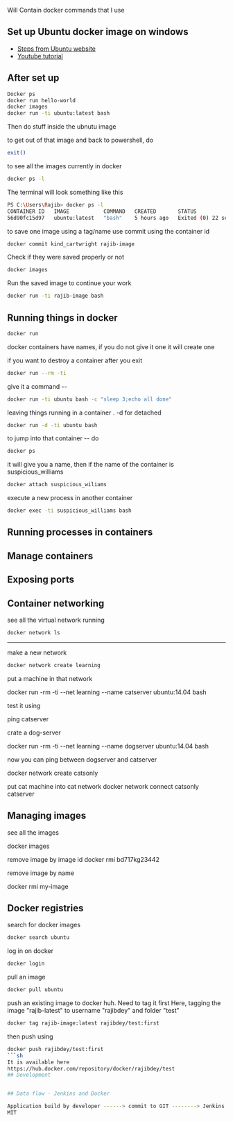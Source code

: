 
Will Contain docker commands that I use


## Set up Ubuntu docker image on windows

* [Steps from Ubuntu website](https://ubuntu.com/tutorials/windows-ubuntu-hyperv-containers#1-overview)
* [Youtube tutorial](https://www.youtube.com/watch?v=eZpLjKv9xvA)

## After set up
```sh
Docker ps
docker run hello-world
docker images
docker run -ti ubuntu:latest bash
```
Then do stuff inside the ubnutu image


to get out of that image and back to powershell, do 
```sh
exit()
```

to see all the images currently in docker
```sh
docker ps -l
```

The terminal will look something like this

```sh
PS C:\Users\Rajib> docker ps -l
CONTAINER ID   IMAGE           COMMAND   CREATED       STATUS                      PORTS     NAMES
56d90fc15d97   ubuntu:latest   "bash"    5 hours ago   Exited (0) 22 seconds ago             kind_cartwright
```

to save one image using a tag/name use commit using the container id

```sh
docker commit kind_cartwright rajib-image
```

Check if they were saved properly or not
```sh
docker images
```

Run the saved image to continue your work

```sh
docker run -ti rajib-image bash
```

## Running things in docker
```sh
docker run
```
docker containers have names, if you do not give it one it will create one

if you want to destroy a container after you exit
```sh
docker run --rm -ti
```
give it a command --
```sh
docker run -ti ubuntu bash -c "sleep 3;echo all done"
```

leaving things running in a container . -d for detached

```sh
docker run -d -ti ubuntu bash
```
to jump into that container -- do
```sh
docker ps
```
it will give you a name, then if the name of the container is suspicious_williams

```sh
docker attach suspicious_wiliams
```
execute a new process in another container
```sh
docker exec -ti suspicious_williams bash
```



## Running processes in containers

## Manage containers

## Exposing ports

## Container networking

see all the virtual network running
```sh
docker network ls
```

--- 


make a new network

```sh
docker network create learning
```
put a machine in that network

docker run -rm -ti --net learning --name catserver ubuntu:14.04 bash

test it using 

ping catserver

crate a dog-server

docker run -rm -ti --net learning --name dogserver ubuntu:14.04 bash

now you can ping between dogserver and catserver


docker network create catsonly

put cat machine into cat network
docker network connect catsonly catserver

## Managing images
see all the images

docker images

remove image by image id
docker rmi bd717kg23442

remove image by name

docker rmi my-image


## Docker registries

search for docker images

```sh
docker search ubuntu

```

log in on docker

```sh
docker login
```

pull an image

```sh
docker pull ubuntu
```

push an existing image to docker huh. Need to tag it first
Here, tagging the image "rajib-latest" to username "rajibdey" and folder "test"
```sh
docker tag rajib-image:latest rajibdey/test:first
```
then push using
```sh
docker push rajibdey/test:first
```sh
It is available here
https://hub.docker.com/repository/docker/rajibdey/test
## Development


## Data flow - Jenkins and Docker

Application build by developer ------> commit to GIT --------> Jenkins for CI ------> Jenkins will build JS App and create Docker Image -------> it will push to private Docker Repository -----> Dev Server will pull images
MIT
